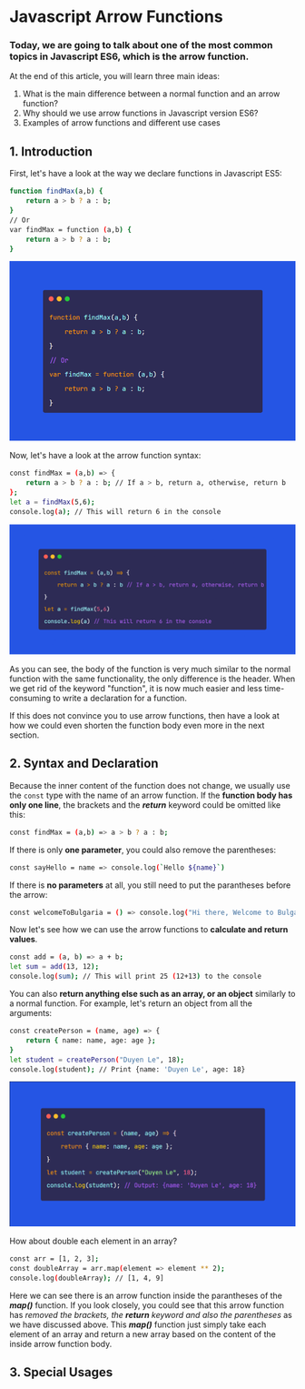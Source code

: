 # Javascript Arrow Functions
### Today, we are going to talk about one of the most common topics in Javascript ES6, which is the arrow function.

At the end of this article, you will learn three main ideas:

1. What is the main difference between a normal function and an arrow function?
2. Why should we use arrow functions in Javascript version ES6?
3. Examples of arrow functions and different use cases

## 1. Introduction
First, let's have a look at the way we declare functions in Javascript ES5:

```sh
function findMax(a,b) {
    return a > b ? a : b;
}
// Or
var findMax = function (a,b) {
    return a > b ? a : b;
}
```

![](/normalFunctions.png "Normal Functions")

Now, let's have a look at the arrow function syntax:

```sh
const findMax = (a,b) => {
    return a > b ? a : b; // If a > b, return a, otherwise, return b
};
let a = findMax(5,6);
console.log(a); // This will return 6 in the console
```

![](/arrowFunction.png "An arrow Function")

As you can see, the body of the function is very much similar to the normal function with the same functionality, the only difference is the header. When we get rid of the keyword "function", it is now much easier and less time-consuming to write a declaration for a function. 

[//]: # (* Const and let could be here)

If this does not convince you to use arrow functions, then have a look at how we could even shorten the function body even more in the next section.

## 2. Syntax and Declaration

Because the inner content of the function does not change, we usually use the ```const``` type with the name of an arrow function. If the **function body has only one line**, the brackets and the **_return_** keyword could be omitted like this:

```sh
const findMax = (a,b) => a > b ? a : b;
```

If there is only **one parameter**, you could also remove the parentheses:

```sh
const sayHello = name => console.log(`Hello ${name}`)
```

If there is **no parameters** at all, you still need to put the parantheses before the arrow:

```sh
const welcomeToBulgaria = () => console.log("Hi there, Welcome to Bulgaria!")
```

Now let's see how we can use the arrow functions to **calculate and return values**.

```sh
const add = (a, b) => a + b;
let sum = add(13, 12);
console.log(sum); // This will print 25 (12+13) to the console
```

You can also **return anything else such as an array, or an object** similarly to a normal function. For example, let's return an object from all the arguments:

```sh
const createPerson = (name, age) => {
    return { name: name, age: age };
}
let student = createPerson("Duyen Le", 18);
console.log(student); // Print {name: 'Duyen Le', age: 18}
```
![](/returnObjects.png "Return an object from an arrow function")

How about double each element in an array?

```sh
const arr = [1, 2, 3];
const doubleArray = arr.map(element => element ** 2);
console.log(doubleArray); // [1, 4, 9]
```

Here we can see there is an arrow function inside the parantheses of the **_map()_**  function. If you look closely, you could see that this arrow function has _removed the brackets, the **_return_** keyword and also the parentheses_ as we have discussed above. This **_map()_** function just simply take each element of an array and return a new array based on the content of the inside arrow function body. 

## 3. Special Usages

